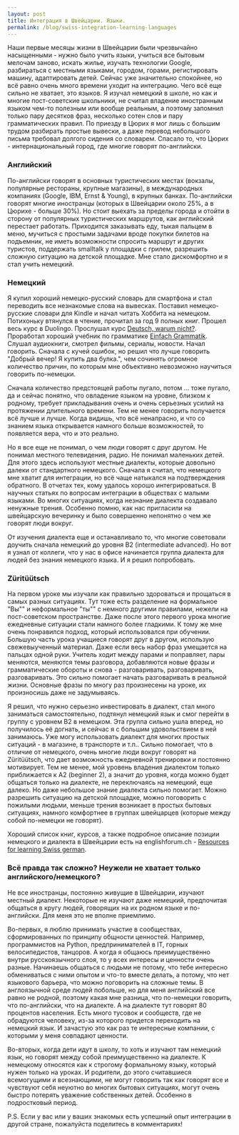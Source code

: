```yaml
---
layout: post
title: Интеграция в Швейцарии. Языки.
permalink: /blog/swiss-integration-learning-languages
---
```

Наши первые месяцы жизни в Швейцарии были чрезвычайно насыщенными - нужно было учить языки, учиться все бытовым мелочам заново, искать жилье, изучать технологии Google, разбираться с местными языками, городом, горами, регистировать машину, адаптировать детей. Сейчас уже значительно спокойнее, но всё равно очень много времени уходит на интеграцию. Чего всё еще сильно не хватает, это языков. Я изучал немецкий в школе, но как и многие пост-советские школьники, не считал владение иностранным языком чем-то полезным или вообще реальным, а поэтому запомнил только пару десятков фраз, несколько сотен слов и пару грамматических правил. По приезду в Цюрих я мог лишь с большим трудом разбирать простые вывески, а даже перевод небольшого письма требовал долгого сидения со словарем. Спасало то, что Цюрих - интернациональный город, где многие говорят по-английски.
<!--more-->

### Английский

По-английски говорят в основных туристических местах (вокзалы, популярные рестораны, крупные магазины), в международных компаниях (Google, IBM, Ernst & Young), в крупных банках. По-английски говорят многие иностранцы (которых в Швейцарии около 25%, а в Цюрихе - больше 30%). Но стоит выехать за пределы города и отойти в сторону от популярных туристических маршрутов, как английский перестает работать. Приходится заказывать еду, тыкая пальцем в меню, мучиться с простыми задачами вроде покупки билетов на подъемник, не иметь возможности спросить маршрут и других туристов, поддержать smalltalk у площадки с грилем, разрешить сложную ситуацию на детской площадке. Мне стало дискомфортно и я стал учить немецкий.

### Немецкий

Я купил хороший немецко-русский словарь для смартфона и стал переводить все незнакомые слова на вывесках. Поставил немецко-русские словари для Kindle и начал читать Хоббита на немецком. Потихоньку втянулся в чтение, прочитал за год 9 полных книг. Прошел весь курс в Duolingo. Прослушал курс [Deutsch, warum nicht?](http://www.dw.de/deutsch-lernen/deutsch-warum-nicht/s-2163). Проработал хороший учебник по грамматике [Einfach Grammatik](http://www.klett-langenscheidt.de/produkt/2884/Einfach_Grammatik-Buch/978-3-12-606368-5). Слушал аудиокниги, смотрел фильмы, сериалы, новости. Начал говорить. Сначала с кучей ошибок, но решил что лучше говорить "Добрый вечер! Я купить два булка.", чем сочинять огромное количество причин, по которым мне объективно невозможно научиться говорить по-немецки.

Сначала количество предстоящей работы пугало, потом ... тоже пугало, да и сейчас понятно, что овладение языком на уровне, близком к родному, требует прикладывания очень и очень серьезных усилий на протяжении длительного времени. Тем не менее говорить получается всё лучше и лучше. Когда видишь, что всё ненапрасно, и что со знанием языка открывается намного больше возможностей, то появляется вера, что и это реально.

Но я все еще не понимал, о чем люди говорят с друг другом. Не понимал местного телевидения, радио. Не понимал маленьких детей. Для этого здесь используют местные диалекты, которые довольно далеки от стандартного немецкого. Сначала я считал, что немецкого мне хватит для интеграции, но всё чаще натыкался на подтверждения обратного. В отчетах тех, кому удалось хорошо интегрироваться. В научных статьях по вопросам интеграции в обществах с малыми языками. Во многих ситуациях, когда незнание диалекта создавало ненужные трения. Особенно помню, как нас пригласили на швейцарскую вечеринку и было совершенно непонятно о чем же говорят люди вокруг.

От изучения диалекта еще и останавливало то, что многие советовали доучить сначала немецкий до уровня B2 (intermediate advanced). Но вот я узнал от коллеги, что у нас в офисе начинается группа диалекта для людей без знания немецкого языка. И я решил попробовать.

### Züritüütsch

На первом уроке мы изучали как правильно здороваться и прощаться в самых разных ситуациях. Тут тоже есть разделение на формальное "Вы"" и неформальное "ты"" с немного другими правилами, нежели на пост-советском пространстве. Даже после этого первого урока многие ежедневные ситуации стали намного более гладкими. К тому же мне очень понравился подход, который использовался при обучении. Большую часть урока учащиеся говорят друг в другом, использую свежевыученный материал. Даже если весь набор фраз умещается на пальцах одной руки. Учитель ходит между парами и поправляет, пары меняются, меняются темы разговора, добавляются новые фразы и грамматические обороты и снова - разговаривать, разговаривать, разговаривать. Это сильно помогает начать разговаривать в реальной жизни. Основные фразы по многу раз произнесены на уроке, их произносишь даже не задумываясь.

Я решил, что нужно серьезно инвестировать в диалект, стал много заниматься самостоятельно, подтянул немецкий язык и смог перейти в группу с уровнем B2 в немецком. Эта группа сильно ушла вперед, но получилось её догнать, и сейчас я с большим удовольствием в ней занимаюсь. Уже могу использовать диалект для многих простых ситуаций - в магазине, в транспорте и т.п.. Сильно помогает, что в отличие от немецкого, очень многие люди вокруг говорят на Züritüütsch, что дает возможность ежедневной тренировки и постоянно мотивирует. Тем не менее, мой уровень владения диалектом только приближается к A2 (beginner 2), а значит до уровня, когда можно будет общаться только на диалекте, не переключаясь на немецкий, еще далеко. Но даже небольшое знание диалекта сильно помогает. Можно разрешить ситуацию на детской площадке, можно поговорить с пожилыми людьми, меньше трения возникает в простых бытовых ситуациях, намного комфортнее в группах швейцарцев (которые между собой по-немецки не говорят).

Хороший список книг, курсов, а также подробное описание позиции немецкого и диалекта в Швейцарии есть на englishforum.ch - [Resources for learning Swiss german](http://www.englishforum.ch/language-corner/17908-resources-learning-swiss-german-all-dialects.html).

### Всё правда так сложно? Неужели не хватает только английского/немецкого?

Не все иностранцы, постоянно живущие в Швейцарии, изучают местный диалект. Некоторые не изучают даже немецкий, предпочитая общаться в кругу людей, говорящих на их родном языке и по-английски. Для меня это не вполне приемлимо.

Во-первых, я люблю принимать участие в сообществах, сформированных по принципу общности ценностей. Например, программистов на Python, предпринимателей в IT, горных велосипедистов, танцоров. А когда я общаюсь преимущественно внутри русскоязычного слоя, то у всех интересы и ценности очень разные. Начинаешь общаться с людьми не потому, что тебе интересно обмениваться с ними опытом и что-то вместе делать, а потому, что нет языкового барьера, что можно поговорить на сложные темы. В англоязычной среде людей побольше, но для меня английский все равно не родной, поэтому какая мне разница, что по-немецки говорить, что по-английски, что на диалекте. А на диалекте тут говорят 80 процентов населения. Есть много тусовок и сообществ, где не обрадуются человеку, из-за которого придется переходить на немецкий язык. И зачастую это как раз те интересные компании, с которыми у меня совпадают ценности.

Во-вторых, когда дети идут в школу, то хоть и изучают там немецкий язык, но говорят между собой преимущественно на диалекте. К немецкому относятся как к строгому формальному языку, который нужен только на уроках. И родители, до этого считавшиеся всемогущими и всезнающими, не могут говорить так как говорят все и чувствуют себя неуютно во многих бытовых ситуациях, могут очень быстро потерять уважение собственных детей. Особенно в подростковый период.

P.S. Если у вас или у ваших знакомых есть успешный опыт интеграции в другой стране, пожалуйста поделитесь в комментариях!